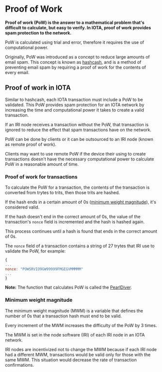 # Proof of Work

**Proof of work (PoW) is the answer to a mathematical problem that's difficult to calculate, but easy to verify. In IOTA, proof of work provides spam protection to the network.**

PoW is calculated using trial and error, therefore it requires the use of computational power.

Originally, PoW was introduced as a concept to reduce large amounts of email spam. This concept is known as [hashcash](https://en.wikipedia.org/wiki/Hashcash), and is a method of preventing email spam by requiring a proof of work for the contents of every email.

## Proof of work in IOTA

Similar to hashcash, each IOTA transaction must include a PoW to be validated. This PoW provides spam protection for an IOTA network by increasing the time and computational power it takes to create a valid transaction.

If an IRI node receives a transaction without the PoW, that transaction is ignored to reduce the effect that spam transactions have on the network.

PoW can be done by clients or it can be outsourced to an IRI node (known as remote proof of work).

Clients may want to use remote PoW if the device their using to create transactions doesn't have the necessary computational power to calculate PoW in a reasonable amount of time.

### Proof of work for transactions

To calculate the PoW for a transaction, the contents of the transaction is converted from trytes to trits, then those trits are hashed.

If the hash ends in a certain amount of 0s ([minimum weight magnitude](#minimum-weight-magnitude)), it's considered valid.

If the hash doesn't end in the correct amount of 0s, the value of the transaction's `nonce` field is incremented and the hash is hashed again.

This process continues until a hash is found that ends in the correct amount of 0s.

The `nonce` field of a transaction contains a string of 27 trytes that IRI use to validate the PoW, for example:
```javascript
{
...
nonce: "POWSRVIO9GW99999FMGEGVMMMMM"
...
}

```

**Note:** The function that calculates PoW is called the [PearlDiver](https://github.com/iotaledger/iri/blob/fcf2d105851ee891b093e2857592fa05258ec5be/src/main/java/com/iota/iri/crypto/PearlDiver.java).

### Minimum weight magnitude

The minimum weight magnitude (MWM) is a variable that defines the number of 0s that a transaction hash must end to be valid.

Every increment of the MWM increases the difficulty of the PoW by 3 times.

The MWM is set in the node software (IRI) of each IRI node in an IOTA network.

IRI nodes are incentivized not to change the MWM because if each IRI node had a different MWM, transactions would be valid only for those with the same MWM. This situation would decrease the rate of transaction confirmations. 